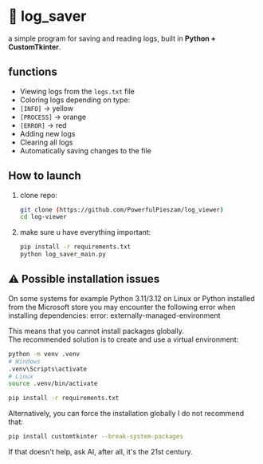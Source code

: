 # 📑 log_saver

a simple program for saving and reading logs, built in **Python + CustomTkinter**.

## functions
- Viewing logs from the `logs.txt` file
- Coloring logs depending on type:
- `[INFO]` → yellow
- `[PROCESS]` → orange
- `[ERROR]` → red
- Adding new logs
- Clearing all logs
- Automatically saving changes to the file

## How to launch
1. clone repo:
   ```bash
   git clone (https://github.com/PowerfulPieszam/log_viewer)
   cd log-viewer
2. make sure u have everything important:
   ```bash
   pip install -r requirements.txt
   python log_saver_main.py

## ⚠️ Possible installation issues

On some systems for example Python 3.11/3.12 on Linux or Python installed from the Microsoft store you may encounter the following error when installing dependencies:
error: externally-managed-environment

This means that you cannot install packages globally.  
The recommended solution is to create and use a virtual environment:

```bash
python -m venv .venv
# Windows
.venv\Scripts\activate
# Linux
source .venv/bin/activate

pip install -r requirements.txt
```
Alternatively, you can force the installation globally I do not recommend that:
```bash
pip install customtkinter --break-system-packages
```

If that doesn't help, ask AI, after all, it's the 21st century.
